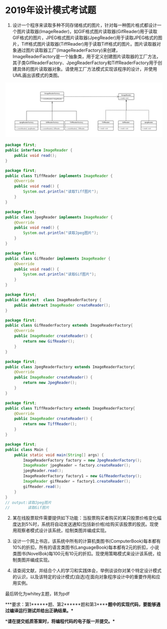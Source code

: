 # 2019年设计模式考试题

1. 设计一个程序来读取多种不同存储格式的图片，针对每一种图片格式都设计一个图片读取器(ImageReader)，如GIF格式图片读取器(GifReader)用于读取GIF格式的图片，JPEG格式图片读取器(JpegReader)用于读取JPEG格式的图片，Tiff格式图片读取器(TiffReader)用于读取Tiff格式的图片。图片读取器对象通过图片读取器工厂(ImageReaderFactory)来创建，ImageReaderFactory是一个抽象类，用于定义创建图片读取器的工厂方法，其子类GifReaderFactory、JpegReaderFactory和TiffReaderFactory用于创建具体的图片读取器对象。请使用工厂方法模式实现该程序的设计，并使用UML画出该模式的类图。

![类图](.\2019年10月设计模式考试题.assets\类图.png)

```java
package first;
public interface ImageReader {
    public void read();
}
```

```java
package first;
public class TiffReader implements ImageReader {
    @Override
    public void read() {
        System.out.println("读取Tiff图片");
    }
}
```

```java
package first;
public class JpegReader implements ImageReader {
    @Override
    public void read() {
        System.out.println("读取Jpeg图片");
    }
}
```

```java
package first;
public class GifReader implements ImageReader {
    @Override
    public void read() {
        System.out.println("读取Gif图片");
    }
}
```

```java
package first;
public abstract  class ImageReaderFactory {
    public abstract ImageReader createReader();
}
```

```java
package first;
public class GifReaderFactory extends ImageReaderFactory{
    @Override
    public ImageReader createReader() {
        return new GifReader();
    }
}
```

```java
package first;
public class JpegReaderFactory extends ImageReaderFactory{
    @Override
    public ImageReader createReader() {
        return new JpegReader();
    }
}
```

```java
package first;
public class TiffReaderFactory extends ImageReaderFactory{
    @Override
    public ImageReader createReader() {
        return new TiffReader();
    }
}
```

```java
package first;
public class Main {
    public static void main(String[] args) {
        ImageReaderFactory factory = new JpegReaderFactory();
        ImageReader jpegReader = factory.createReader();
        jpegReader.read();
        ImageReaderFactory factory1 = new GifReaderFactory();
        ImageReader gifReader = factory1.createReader();
        gifReader.read();
    }
}
// output:读取Jpeg图片
//        读取Gif图片
```



2. 某在线股票软件需要提供如下功能：当股票购买者购买的某只股票价格变化幅度达到5%时，系统将自动发送通知(包括新价格)给购买该股票的股民。现使用观察者模式设计该系统，绘制类图并编成实现。

 

 

3. 设计一个网上书店，该系统中所有的计算机类图书(ComputerBook)每本都有10%的折扣，所有的语言类图书(LanguageBook)每本都有2元的折扣，小说类图书(NovelBok)每100元有10元的折扣。现使用策略模式来设计该系统，绘制类图并编成实现。

 

 

4. 请查阅文献，并结合个人的学习和实践体会，举例谈谈你对某个特定设计模式的认识，以及该特定的设计模式(自选)在面向对象程序设计中的重要作用和应用实例。

 

 最后转化为whitey主题，转为pdf

***要求：第1\******题、第2\******题和第3\******题中的实现代码，要能够通过编译运行测试并给出正确结果。\***

***请在提交纸质答案时，将编程代码的电子版一并提交。\***

 

 

 




